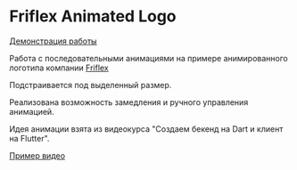 # Friflex Animated Logo  
[Демонстрация работы](https://artembark.github.io/friflex_logo_animation/#/)   

Работа с последовательными анимациями на примере анимированного логотипа 
компании [Friflex](https://friflex.com/)  

Подстраивается под выделенный размер.  

Реализована возможность замедления и ручного управления анимацией.  

Идея анимации взята из видеокурса "Создаем бекенд на Dart и клиент на Flutter".   

[Пример видео](https://youtu.be/sMGLD5QeDTo?t=12)
